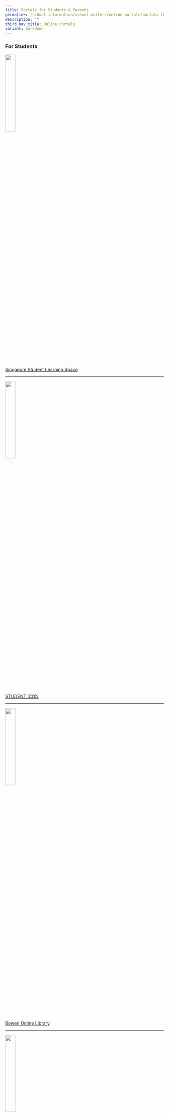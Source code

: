 ```yaml
---
title: Portals for Students & Parents
permalink: /school-information/school-matters/online-portals/portals-for-students-n-parents/
description: ""
third_nav_title: Online Portals
variant: markdown
---
```

### For Students

<img src="/images/sls_big.jpeg" style="width:25%">

	 
[Singapore Student Learning Space](https://vle.learning.moe.edu.sg/login)

<hr>

<img src="/images/g-suite-logo.jpeg" style="width:25%">
		 
[STUDENT ICON](http://www.gmail.com/)

<hr>

<img src="/images/opac.jpeg" style="width:25%">
		 
[Bowen Online Library](https://schoolibrary.moe.edu.sg/bowensec/cgi-bin/spydus.exe/MSGTRN/WPAC/HOME)

<hr>

<img src="/images/NIB_link.jpeg" style="width:25%">
		 
[NLB Discover Reads](https://www.nlb.gov.sg/main/site/discovereads)

<hr>

[Class AV Equipment Fault Reporting](https://goo.gl/forms/EalxK7AXli9dVbKc2)

### For Parents

<img src="/images/pg_icon.jpg" style="width:25%">

[Parent's Gateway](https://pg.moe.edu.sg/)

<hr>

<img src="/images/icon_moe.jpeg" style="width:25%">

[Ministry of Education of Singapore](https://www.moe.gov.sg/)
<hr>

<img src="/images/icon_seab.jpeg" style="width:25%">


 [Singapore Examinations and Assessment Board](https://www.seab.gov.sg/)

<hr>

<img src="/images/icon_nyc.jpeg" style="width:25%">

[National Youth Council of Singapore](https://www.nyc.gov.sg/en)

<hr>

### About the Parent Gateway Mobile App

The&nbsp;Parent Gateway(PG) Mobile App is an initiative by MOE to enable parents to interact with schools more conveniently on administrative and financial matters. Parents will also be able to use this app to stay updated on school’s programme and activities.&nbsp;

  

The PG App will be implemented in all schools over the course of 2019. If you have two or more children and they are in different schools, you will be able to receive notifications for all your children on the same PG App.&nbsp;

  

The free app will bring several benefits, including:&nbsp;

*   Providing parents with timely information about school events  
    (eg, enrichment and CCA activities)&nbsp;
*   Enabling parents to perform a range of functions including giving consent for school trips&nbsp;
*   Reducing usage of paper and decreasing environmental impact (hard-copies will no longer be provided)&nbsp;

We&nbsp;**strongly encourage**&nbsp;all parents to&nbsp;**download and use the PG App**&nbsp;as it will bring significant benefits for parents, teachers and the school.

[FAQ for Parent Gateway](/files/FAQ%20for%20Parent%20Gateway.pdf)

### Step-by-Step Guide - Setting up the PG Mobile App
-------------------------------------------------

**Step 1 – Setup your SingPass and 2FA**&nbsp;



*   **SingPass**&nbsp;and&nbsp;**2-Factor Verification (2FA)**&nbsp;is required to access the PG App.
    
    SingPass is available to all Singapore Citizens and Singapore Permanent Resident parents. If you have not yet registered for SingPass, or 2FA, please visit the&nbsp;[SingPass website](https://www.singpass.gov.sg/)&nbsp;to do so. If you are not a Singapore Citizen or Singapore Permanent Resident (PR), you may also visit the SingPass website&nbsp;to find out if you are eligible for SingPass.
        
* You may also&nbsp;scan the QR codes below to access the respective portals
    
![](/images/QR.png)

**Step 2 – Download the Parents Gateway Mobile App**

1.  Open the&nbsp;[Apple App Store](https://itunes.apple.com/sg/app/parents-gateway/id1267198708?mt=8)&nbsp;or&nbsp;[Google Play Store](https://play.google.com/store/apps/details?id=com.moe.pgp&amp;hl=en_SG)&nbsp;app on your mobile phone.&nbsp;  
    
2.  Search for the ‘Parents Gateway’ mobile app&nbsp;  
    
3.  Download and install the app onto your phone.&nbsp;  
    
4.  Enable&nbsp;**‘Allow Notifications’**&nbsp;to receive push notifications.  
    _**Note: Supported OS Versions - Android 6.0 or later &amp; iOS 9.1 or later**_

* You may also&nbsp;scan the QR codes below to access the respective portals

![](/images/QR%202.png)

**Step 3 – One-Time On-boarding**

![](/images/PG1.png)
![](/images/PG%202.png)
![](/images/PG3.png)
![](/images/PG4.png)
![](/images/PG5.png)